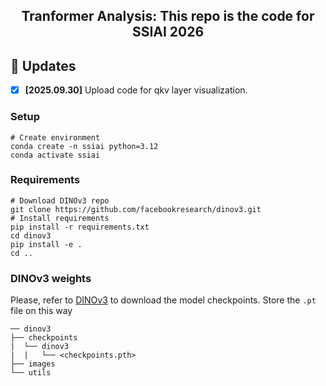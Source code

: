 <h2 align="center">
  Tranformer Analysis: This repo is the code for SSIAI 2026
</h2>


## 🚀 Updates
- [x] **\[2025.09.30\]** Upload code for qkv layer visualization.


### Setup

```shell
# Create environment
conda create -n ssiai python=3.12
conda activate ssiai
```

### Requirements
```shell
# Download DINOv3 repo
git clone https://github.com/facebookresearch/dinov3.git
# Install requirements
pip install -r requirements.txt
cd dinov3
pip install -e .
cd ..
```
### DINOv3 weights
Please, refer to [DINOv3](https://github.com/facebookresearch/dinov3?tab=readme-ov-file#pretrained-models) to download the model checkpoints. 
Store the `.pt` file on this way
```
── dinov3
├── checkpoints
|  └── dinov3
|  |   └── <checkpoints.pth>
├── images
└── utils
```



